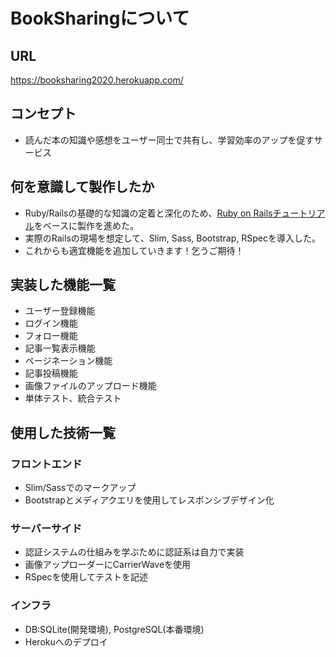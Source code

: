 # BookSharingについて

## URL
https://booksharing2020.herokuapp.com/

## コンセプト
- 読んだ本の知識や感想をユーザー同士で共有し、学習効率のアップを促すサービス

## 何を意識して製作したか
- Ruby/Railsの基礎的な知識の定着と深化のため、[Ruby on Railsチュートリアル](https://railstutorial.jp/chapters/beginning?version=5.1)をベースに製作を進めた。
- 実際のRailsの現場を想定して、Slim, Sass, Bootstrap, RSpecを導入した。
- これからも適宜機能を追加していきます！乞うご期待！

## 実装した機能一覧
- ユーザー登録機能
- ログイン機能
- フォロー機能
- 記事一覧表示機能
- ページネーション機能
- 記事投稿機能
- 画像ファイルのアップロード機能
- 単体テスト、統合テスト

## 使用した技術一覧
### フロントエンド
- Slim/Sassでのマークアップ
- Bootstrapとメディアクエリを使用してレスポンシブデザイン化
### サーバーサイド
- 認証システムの仕組みを学ぶために認証系は自力で実装
- 画像アップローダーにCarrierWaveを使用
- RSpecを使用してテストを記述
### インフラ
- DB:SQLite(開発環境), PostgreSQL(本番環境)
- Herokuへのデプロイ


